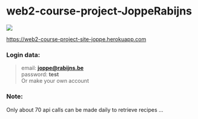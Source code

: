 # web2-course-project-JoppeRabijns



[![](https://web2-course-project-site-joppe.herokuapp.com/images/logoIcon.png)](https://web2-course-project-site-joppe.herokuapp.com/)

https://web2-course-project-site-joppe.herokuapp.com

### Login data:

  > email: <b>joppe@rabijns.be</b></br>
  > password: <b>test</b></br>
  > Or make your own account

### Note: 
Only about 70 api calls can be made daily to retrieve recipes ...


